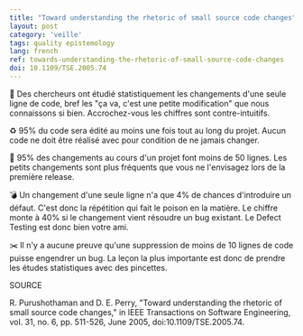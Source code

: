 ```yaml
---
title: "Toward understanding the rhetoric of small source code changes"
layout: post
category: 'veille'
tags: quality epistemology
lang: french
ref: towards-understanding-the-rhetoric-of-small-source-code-changes
doi: 10.1109/TSE.2005.74
---
```


🤫 Des chercheurs ont étudié statistiquement les changements d'une seule ligne de code, bref les "ça va, c'est une petite modification" que nous connaissons si bien. Accrochez-vous les chiffres sont contre-intuitifs.

♻️ 95% du code sera édité au moins une fois tout au long du projet. Aucun code ne doit être réalisé avec pour condition de ne jamais changer.

📝 95% des changements au cours d'un projet font moins de 50 lignes. Les petits changements sont plus fréquents que vous ne l'envisagez lors de la première release.

💣 Un changement d'une seule ligne n'a que 4% de chances d'introduire un défaut. C'est donc la répétition qui fait le poison en la matière. Le chiffre monte à 40% si le changement vient résoudre un bug existant. Le Defect Testing est donc bien votre ami.

✂️ Il n'y a aucune preuve qu'une suppression de moins de 10 lignes de code puisse engendrer un bug. La leçon la plus importante est donc de prendre les études statistiques avec des pincettes.

SOURCE

R. Purushothaman and D. E. Perry, "Toward understanding the rhetoric of small source code changes," in IEEE Transactions on Software Engineering, vol. 31, no. 6, pp. 511-526, June 2005, doi:10.1109/TSE.2005.74.